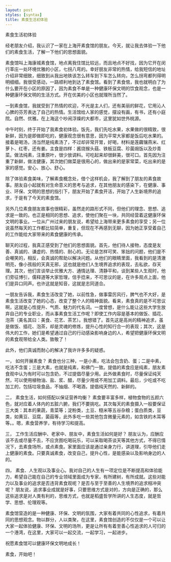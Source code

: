 ```yaml
---
layout: post
styles: [syntax]
title: 素食生活初体验
---
```


素食生活初体验

经老朋友介绍，我认识了一家在上海开素食馆的朋友。今天，就让我去体验一下他们的素食生活，了解一下他们的思想面貌。

素食馆叫上海康城素食馆，地点离我住馆比较远，而且地点不好找，因为它开在闵行莘庄一处环境优雅的小区，七拐八弯的。幸好朋友非常的热情，给我短信的地址介绍非常细致，细致到从我出地铁该怎么转车到下车怎么转向，怎么拐弯都列得明明细细。我很受感动，一路顺利地到达了素食馆。看到了素食倌，我也就明白了为什么要开在小区的原因了，因为素食不单是一种健康环保文明的饮食观念，也是一种健康环保文明的生活方式。开在优美的小区也就理所当然了。

一到素食馆，我就受到了热情的欢迎，不光是主人们，还有美丽的鲜花，它用沁人心脾的芬芳表达了自己的热情。生活馆给人家的感觉，摆设有画，有书，还有小庭院。自然、优雅。在上海这个吵闹浮燥的大都市，这里犹如世外桃源。

中午时刻，终于开始了我素食初体验。饭先，我们先吃水果，水果做的很精致，很新鲜，因为是即做即吃的，健康观念很有意思，因为平常大家都是饭后吃水果的。接着是喝汤，汤当然是纯素汤了，不过却非常开胃，好喝，材料是莲藕镶燕米、红萝卜、红枣，还有姜。主食是四样：酱烧猴头菇、铁板豆腐、珍菌焗饭以及炒青菜。做法纯素，注重原叶，很少放调料。可吃起来却很鲜美，很可口。首先因为注重了新鲜，做法健康，其次她们做菜是很用心的，做出来的是家常菜，吃出来的是家的感觉。安心、放心、舒心。

除了体验素食美味，了解素食概念处，借个这样机会，我了解到了朋友的素食故事。朋友自小起就有对生命意义的思考与追求，在其他朋友的感染下，在健康、事业、环保、文明的思想的指引下，朋友开始了素食开活，开始了人生新境界的追求，于是有了今天的素食馆。

另外几位素食朋友故事也很精彩，虽然走的路形式不同，但他们的理念、思想、追求是一致的。也正是相同的思想、追求，使他们聚在一块，共同经营着这健康环保文明的事业。一位从广州过来的朋友说，希望给上海带来更多素食的享受；另一位说虽然每天的工作都比较简单，重复，但现在不再感到无聊，因为她正享受着自己的工作能给大家带来的素食健康的传承。

聊天的过程，我真正感受到了他们的思想面貌。首先，他们待人接物，态度是友善、真诚的、谦虚的、热情的、耐心的。无论是怎样可笑、笨拙的问题，他们是不会嘲笑的，相反，会真诚的帮助以解决问题。从他们的眼睛里面，我看到的是清澈明亮，像小孩般的天真无邪，这也就是他们人生境界追求的表现，去私欲，存天理。其次，他们言谈举止优雅大方、通情达理、清静平和，谈到某些人生观时，他们旁征博引，儒释道等大家哲理，信手捻来，不可思议的是，在许多观点上面，他们是异口同声。也许这就是知音，这就是志同道合。

一朋友告诉我，素食生活改变了她，以前性急，做事雷厉风行，脾气也不大好，是素食生活改变了她的心态，改变了整个人的精神面貌。看来，素食真的是不可思议啊，这就是心性提升、气质、魅力的代名词。一度曾想，是什么能让这些大学生放弃自己的专业职业，而从事素食生活工作呢？即使工作内容是基本的做饭、插花、泡茶（美名其曰：美食、花艺、茶艺）。我想错了。首先这是高尚的精神追求，虽是做饭、插花、泡茶，却是灵魂的修炼，提升心性的知行合一的表现；其次，这是伟大的工作，她们是希望通过自己的行动感染影响身边的人，希望把健康环保文明的素食观带给全人类。致敬了！


此外，他们真诚而耐心的解决了我许许多多的疑惑。

一， 如何开展素食？ 素食也分三种，一是小素，吃法会包含奶、蛋；二是中素，吃法不含蛋；三是大素，也就是纯素，和佛门一致。提倡的素食应是纯素，朋友素食观中认为有时可以包含奶，不过提倡尽量少用。此外做素食时，尽量保证纯天然，可以使用植物油、盐、浆、醋，尽量少用或不用加工调料。最后，少吃或不吃加工的，包括垃圾食品，不抽烟、不喝酒，提倡纯天然的、新鲜的。

二， 素食生活，如何搭配以保证营养均衡？ 素食要丰富多样，植物食物的五颜六色，就对应着人体内的五脏六腑，我们不要挑吃。其次每天的素食摄入一般要保证三大类：其本的果蔬，青菜等；淀粉类，土豆、糙米等五谷杂粮；蛋白质类，豆类，如黄豆、豆腐，菌菇等，此外多吃一些其他包含微量元素的，如含铁的木耳等等。。嗯，素食营养学，有待学习和提高。

三， 工作生活应酬中、老家中、朋友中，素食生活如何是好？ 朋友认为，应酬应该不去或尽量不去，不应贪图吃喝玩乐，可以采取喝茶谈天等其他方式，不得已情况下，去素食场所，或点素食。家里面应该是通过亲身力行，讲道理，引导他们走上健康的素食。只要真诚素食，改变自己，提升心性，是能感染以及影响身边的人的。

四， 素食、人生观以及事业心。我对自己的人生有一项定位是不断提高和体验能力，希望自己能在自己的专业领域里面成为专家，有所建树，有所成就。这些对能力以及事业的追求是否违背素食观呢？是否与至于至善的人生境界的追求相冲突呢？ 朋友说，追求事业成就是好事，只要思维方式是对的，方向是正确的，那么这些追求是对人类有利的，思维方式，也就是稻盛哲学所讲的人生态度，就是哲学、思想、伦理观等。


素食馆营造的是一种健康、环保、文明的氛围，大家有着共同的心性追求，有着共同的思想观念。物以群分，人以类聚，在这里，素食馆创造的不仅仅是一个可以让大家一起体验健康、环保、文明的场所，更是让所有有着至善心性追求的人可归的一个港湾，在这里，大家可以一起交流，一起学习，一起进步。

祝愿素食馆可以健康环保文明地成长！

素食，开始吧！